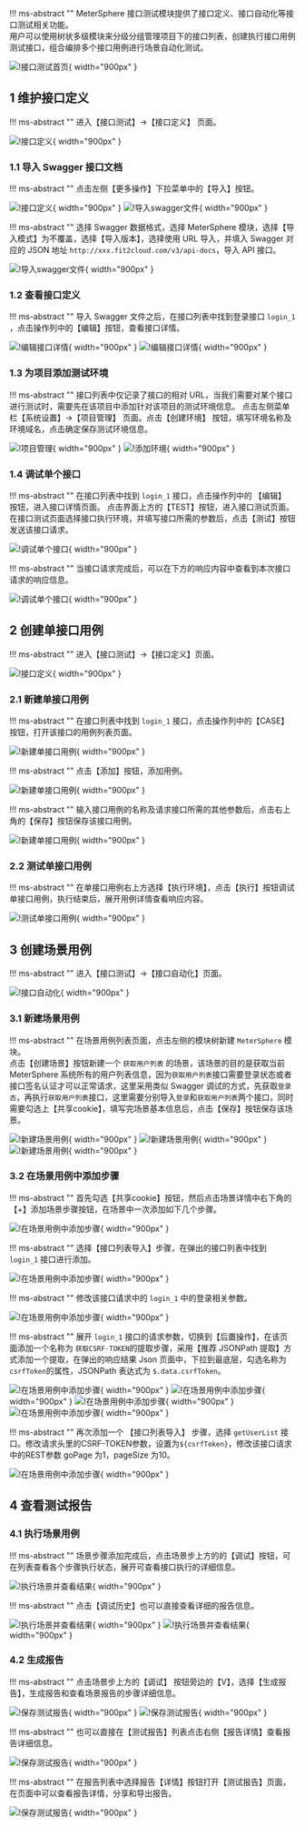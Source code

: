 !!! ms-abstract ""
    MeterSphere 接口测试模块提供了接口定义、接口自动化等接口测试相关功能。<br>
    用户可以使用树状多级模块来分级分组管理项目下的接口列表，创建执行接口用例测试接口，组合编排多个接口用例进行场景自动化测试。

![!接口测试首页](../img/quick_start/api/接口测试首页.png){ width="900px" }

## 1 维护接口定义
!!! ms-abstract ""
    进入【接口测试】->【接口定义】 页面。

![!接口定义](../img/quick_start/api/接口定义.png){ width="900px" }

### 1.1 导入 Swagger 接口文档
!!! ms-abstract ""
    点击左侧【更多操作】下拉菜单中的【导入】按钮。

![!接口定义](../img/quick_start/api/接口定义.png){ width="900px" }
![!导入swagger文件](../img/quick_start/api/导入swagger文件1.png){ width="900px" }

!!! ms-abstract ""
    选择 Swagger 数据格式，选择 MeterSphere 模块，选择【导入模式】为不覆盖，选择【导入版本】，选择使用 URL 导入，并填入 Swagger 对应的 JSON 地址 `http://xxx.fit2cloud.com/v3/api-docs`，导入 API 接口。 

![!导入swagger文件](../img/quick_start/api/导入swagger文件2.png){ width="900px" }

### 1.2 查看接口定义
!!! ms-abstract ""
    导入 Swagger 文件之后，在接口列表中找到登录接口 `login_1` ，点击操作列中的【编辑】按钮，查看接口详情。

![!编辑接口详情](../img/quick_start/api/编辑接口详情1.png){ width="900px" }
![!编辑接口详情](../img/quick_start/api/编辑接口详情2.png){ width="900px" }

### 1.3 为项目添加测试环境
!!! ms-abstract ""
    接口列表中仅记录了接口的相对 URL，当我们需要对某个接口进行测试时，需要先在该项目中添加针对该项目的测试环境信息。 点击左侧菜单栏【系统设置】->【项目管理】 页面。点击【创建环境】 按钮，填写环境名称及环境域名，点击确定保存测试环境信息。

![!项目管理](../img/quick_start/api/环境管理.png){ width="900px" }
![!添加环境](../img/quick_start/api/添加环境2.png){ width="900px" }

### 1.4 调试单个接口
!!! ms-abstract ""
    在接口列表中找到 `login_1` 接口，点击操作列中的 【编辑】 按钮，进入接口详情页面。
    点击界面上方的【TEST】按钮，进入接口测试页面。在接口测试页面选择接口执行环境，并填写接口所需的参数后，点击【测试】按钮发送该接口请求。

![!调试单个接口](../img/quick_start/api/调试单个接口2.png){ width="900px" }

!!! ms-abstract ""
    当接口请求完成后，可以在下方的响应内容中查看到本次接口请求的响应信息。

![!调试单个接口](../img/quick_start/api/调试单个接口3.png){ width="900px" }

## 2 创建单接口用例
!!! ms-abstract ""
    进入【接口测试】->【接口定义】页面。

![!接口定义](../img/quick_start/api/接口定义.png){ width="900px" }

### 2.1 新建单接口用例
!!! ms-abstract ""
    在接口列表中找到 `login_1` 接口，点击操作列中的【CASE】按钮，打开该接口的用例列表页面。

![!新建单接口用例](../img/quick_start/api/新建单接口用例1.png){ width="900px" }

!!! ms-abstract ""
    点击【添加】按钮，添加用例。

![!新建单接口用例](../img/quick_start/api/新建单接口用例2.png){ width="900px" }

!!! ms-abstract ""
    输入接口用例的名称及请求接口所需的其他参数后，点击右上角的【保存】按钮保存该接口用例。

![!新建单接口用例](../img/quick_start/api/新建单接口用例3.png){ width="900px" }

### 2.2 测试单接口用例
!!! ms-abstract ""
    在单接口用例右上方选择【执行环境】，点击【执行】按钮调试单接口用例，执行结束后，展开用例详情查看响应内容。

![!测试单接口用例](../img/quick_start/api/测试单接口用例1.png){ width="900px" }

## 3 创建场景用例
!!! ms-abstract ""
    进入【接口测试】->【接口自动化】页面。

![!接口自动化](../img/quick_start/api/接口自动化.png){ width="900px" }

### 3.1 新建场景用例
!!! ms-abstract ""
    在场景用例列表页面，点击左侧的模块树新建 `MeterSphere` 模块。 <br>
    点击【创建场景】按钮新建一个 `获取用户列表` 的场景，该场景的目的是获取当前 MeterSphere 系统所有的用户列表信息，因为`获取用户列表`接口需要登录状态或者接口签名认证才可以正常请求，这里采用类似 Swagger 调试的方式，先获取`登录态`，再执行`获取用户列表`接口，这里需要分别导入`登录`和`获取用户列表`两个接口，同时需要勾选上【共享cookie】，填写完场景基本信息后，点击【保存】按钮保存该场景。

![!新建场景用例](../img/quick_start/api/新建场景用例1.png){ width="900px" }
![!新建场景用例](../img/quick_start/api/新建场景用例2.png){ width="900px" }
![!新建场景用例](../img/quick_start/api/新建场景用例3.png){ width="900px" }

### 3.2 在场景用例中添加步骤
!!! ms-abstract ""
    首先勾选【共享cookie】按钮，然后点击场景详情中右下角的【+】添加场景步骤按钮，在场景中一次添加如下几个步骤。

![!在场景用例中添加步骤](../img/quick_start/api/在场景用例中添加步骤1.png){ width="900px" }

!!! ms-abstract ""
    选择【接口列表导入】步骤，在弹出的接口列表中找到 `login_1` 接口进行添加。

![!在场景用例中添加步骤](../img/quick_start/api/在场景用例中添加步骤2.png){ width="900px" }

!!! ms-abstract ""
    修改该接口请求中的 `login_1` 中的登录相关参数。

![!在场景用例中添加步骤](../img/quick_start/api/在场景用例中添加步骤3.png){ width="900px" }

!!! ms-abstract ""
    展开 `login_1` 接口的请求参数，切换到【后置操作】，在该页面添加一个名称为 `获取CSRF-TOKEN`的提取步骤，采用【推荐 JSONPath 提取】方式添加一个提取，在弹出的响应结果 Json 页面中，下拉到最底层，勾选名称为`csrfToken`的属性，JSONPath 表达式为 `$.data.csrfToken`。

![!在场景用例中添加步骤](../img/quick_start/api/在场景用例中添加步骤4.png){ width="900px" }
![!在场景用例中添加步骤](../img/quick_start/api/在场景用例中添加步骤5.png){ width="900px" }
![!在场景用例中添加步骤](../img/quick_start/api/在场景用例中添加步骤6.png){ width="900px" }
![!在场景用例中添加步骤](../img/quick_start/api/在场景用例中添加步骤7.png){ width="900px" }
    
!!! ms-abstract ""
    再次添加一个 【接口列表导入】 步骤，选择 `getUserList` 接口。修改请求头里的CSRF-TOKEN参数，设置为`${csrfToken}`，修改该接口请求中的REST参数 goPage 为1，pageSize 为10。

![!在场景用例中添加步骤](../img/quick_start/api/在场景用例中添加步骤8.png){ width="900px" }

## 4 查看测试报告
### 4.1 执行场景用例
!!! ms-abstract ""
    场景步骤添加完成后，点击场景步上方的的【调试】按钮，可在列表查看各个步骤执行状态，展开可查看接口执行的详细信息。

![!执行场景并查看结果](../img/quick_start/api/调试场景1.png){ width="900px" }

!!! ms-abstract ""
    点击【调试历史】也可以直接查看详细的报告信息。

![!执行场景并查看结果](../img/quick_start/api/调试场景2.png){ width="900px" }
![!执行场景并查看结果](../img/quick_start/api/调试场景3.png){ width="900px" }

### 4.2 生成报告
!!! ms-abstract ""
    点击场景步上方的【调试】 按钮旁边的【V】，选择【生成报告】，生成报告和查看场景报告的步骤详细信息。

![!保存测试报告](../img/quick_start/api/生成报告1.png){ width="900px" }
![!保存测试报告](../img/quick_start/api/生成报告2.png){ width="900px" }

!!! ms-abstract ""
    也可以直接在【测试报告】列表点击右侧【报告详情】查看报告详细信息。

![!保存测试报告](../img/quick_start/api/生成报告3.png){ width="900px" }

!!! ms-abstract ""
    在报告列表中选择报告【详情】按钮打开【测试报告】页面，在页面中可以查看报告详情，分享和导出报告。

![!保存测试报告](../img/quick_start/api/生成报告4.png){ width="900px" }
